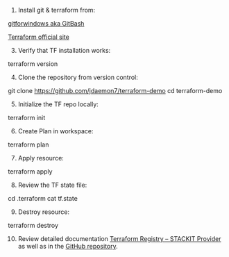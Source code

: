 1. Install git & terraform from:
   
[gitforwindows aka GitBash](https://gitforwindows.org/)

[Terraform official site](https://www.terraform.io/downloads.html)

3. Verify that TF installation works:

terraform version

4. Clone the repository from version control:

git clone https://github.com/jdaemon7/terraform-demo
cd terraform-demo

5. Initialize the TF repo locally:

terraform init

6. Create Plan in workspace:

terraform plan

7. Apply resource:

terraform apply

8. Review the TF state file:

cd .terraform
cat tf.state

9. Destroy resource:

terraform destroy

10. Review detailed documentation [Terraform Registry – STACKIT Provider](https://registry.terraform.io/providers/stackitcloud/stackit/latest/docs) as well as in the [GitHub repository](https://github.com/stackitcloud/terraform-provider-stackit).

